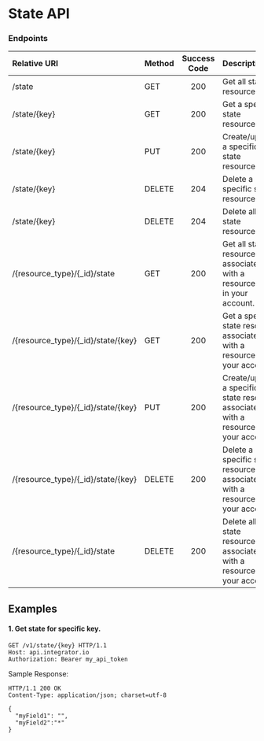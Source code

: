 State API
========

### Endpoints
| Relative URI| Method | Success Code | Description|
|:-------------------|:-------|:------------:|:------------------------------|
|/state|GET|200|Get all state resources.|
|/state/{key}|GET|200|Get a specific state resource.|
|/state/{key}|PUT|200|Create/update a specific state resource.|
|/state/{key}|DELETE|204|Delete a specific state resource.|
|/state/{key}|DELETE|204|Delete all state resources.|
|/{resource_type}/{_id}/state|GET|200|Get all state resources associated with a resource type in your account.|
|/{resource_type}/{_id}/state/{key}|GET|200|Get a specific state resource associated with a resource in your account.|
|/{resource_type}/{_id}/state/{key}|PUT|200|Create/update a specific state resource associated with a resource in your account.|
|/{resource_type}/{_id}/state/{key}|DELETE|200|Delete a specific state resource associated with a resource in your account.|
|/{resource_type}/{_id}/state|DELETE|200|Delete all state resources associated with a resource in your account.|

## Examples

#### 1.  Get state for specific key.

```
GET /v1/state/{key} HTTP/1.1
Host: api.integrator.io
Authorization: Bearer my_api_token
```

Sample Response:

```
HTTP/1.1 200 OK
Content-Type: application/json; charset=utf-8

{
  "myField1": "",
  "myField2":"*"
}
```
